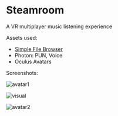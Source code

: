 # Steamroom
 A VR multiplayer music listening experience

Assets used: 

- [Simple File Browser](https://gracesgames.com/SimpleFileBrowser/)
- Photon: PUN, Voice
- Oculus Avatars


Screenshots:

![avatar1](https://github.com/mattydit/Steamroom/blob/master/screenshots/avatar_ok.jpg)

![visual](https://github.com/mattydit/Steamroom/blob/master/screenshots/visual.png)

![avatar2](https://github.com/mattydit/Steamroom/blob/master/screenshots/avatar.png)
